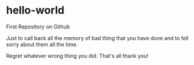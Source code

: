 # hello-world
First Repository on Github

Just to call back all the memory of bad thing that you have done and to fell 
sorry about them all the time.

Regret whatever wrong thing you did.
That's all thank you!
